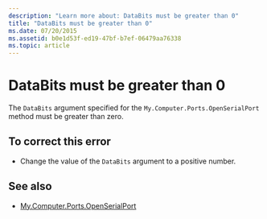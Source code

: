 ```yaml
---
description: "Learn more about: DataBits must be greater than 0"
title: "DataBits must be greater than 0"
ms.date: 07/20/2015
ms.assetid: b0e1d53f-ed19-47bf-b7ef-06479aa76338
ms.topic: article
---
```

# DataBits must be greater than 0

The `DataBits` argument specified for the `My.Computer.Ports.OpenSerialPort` method must be greater than zero.  
  
## To correct this error  
  
- Change the value of the `DataBits` argument to a positive number.  
  
## See also

- [My.Computer.Ports.OpenSerialPort](xref:Microsoft.VisualBasic.Devices.Ports.OpenSerialPort%2A)
